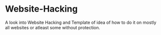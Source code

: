 # Website-Hacking
A look into Website Hacking and Template of idea of how to do it on mostly all websites or atleast some without protection.
